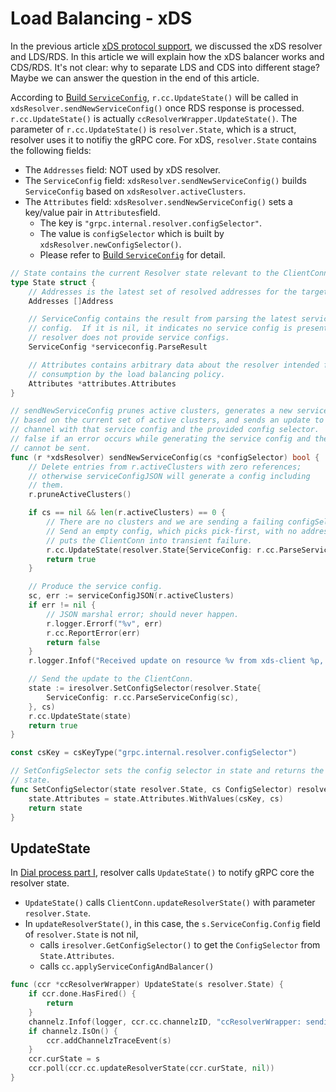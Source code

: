 
# Load Balancing - xDS

In the previous article [xDS protocol support](xds.md), we discussed the xDS resolver and LDS/RDS. In this article we will explain how the xDS balancer works and CDS/RDS. It's not clear: why to separate LDS and CDS into different stage? Maybe we can answer the question in the end of this article.

According to [Build `ServiceConfig`](xds.md#build-serviceconfig), `r.cc.UpdateState()` will be called in `xdsResolver.sendNewServiceConfig()` once RDS response is processed. `r.cc.UpdateState()` is actually `ccResolverWrapper.UpdateState()`. The parameter of `r.cc.UpdateState()` is `resolver.State`, which is a struct, resolver uses it to notifiy the gRPC core. For xDS, `resolver.State` contains the following fields:

- The `Addresses` field: NOT used by xDS resolver.
- The `ServiceConfig` field: `xdsResolver.sendNewServiceConfig()` builds `ServiceConfig` based on `xdsResolver.activeClusters`.
- The `Attributes` field: `xdsResolver.sendNewServiceConfig()` sets a key/value pair in `Attributes`field.
  - The key is `"grpc.internal.resolver.configSelector"`.
  - The value is `configSelector` which is built by `xdsResolver.newConfigSelector()`.
  - Please refer to [Build `ServiceConfig`](xds.md#build-serviceconfig) for detail.

```go
// State contains the current Resolver state relevant to the ClientConn.
type State struct {
    // Addresses is the latest set of resolved addresses for the target.
    Addresses []Address

    // ServiceConfig contains the result from parsing the latest service
    // config.  If it is nil, it indicates no service config is present or the
    // resolver does not provide service configs.
    ServiceConfig *serviceconfig.ParseResult

    // Attributes contains arbitrary data about the resolver intended for
    // consumption by the load balancing policy.
    Attributes *attributes.Attributes
}

// sendNewServiceConfig prunes active clusters, generates a new service config
// based on the current set of active clusters, and sends an update to the
// channel with that service config and the provided config selector.  Returns
// false if an error occurs while generating the service config and the update
// cannot be sent.
func (r *xdsResolver) sendNewServiceConfig(cs *configSelector) bool {
    // Delete entries from r.activeClusters with zero references;
    // otherwise serviceConfigJSON will generate a config including
    // them.
    r.pruneActiveClusters()

    if cs == nil && len(r.activeClusters) == 0 {
        // There are no clusters and we are sending a failing configSelector.
        // Send an empty config, which picks pick-first, with no address, and
        // puts the ClientConn into transient failure.
        r.cc.UpdateState(resolver.State{ServiceConfig: r.cc.ParseServiceConfig("{}")})
        return true
    }

    // Produce the service config.
    sc, err := serviceConfigJSON(r.activeClusters)
    if err != nil {
        // JSON marshal error; should never happen.
        r.logger.Errorf("%v", err)
        r.cc.ReportError(err)
        return false
    }
    r.logger.Infof("Received update on resource %v from xds-client %p, generated service config: %v", r.target.Endpoint, r.client, sc)

    // Send the update to the ClientConn.
    state := iresolver.SetConfigSelector(resolver.State{
        ServiceConfig: r.cc.ParseServiceConfig(sc),
    }, cs)
    r.cc.UpdateState(state)
    return true
}

const csKey = csKeyType("grpc.internal.resolver.configSelector")

// SetConfigSelector sets the config selector in state and returns the new
// state.
func SetConfigSelector(state resolver.State, cs ConfigSelector) resolver.State {
    state.Attributes = state.Attributes.WithValues(csKey, cs)
    return state
}

```

## UpdateState

In [Dial process part I](dial.md#dial-process-part-i), resolver calls `UpdateState()` to notify gRPC core the resolver state.

- `UpdateState()` calls `ClientConn.updateResolverState()` with parameter `resolver.State`.
- In `updateResolverState()`, in this case, the `s.ServiceConfig.Config` field of `resolver.State` is not nil,
  - calls `iresolver.GetConfigSelector()` to get the `ConfigSelector` from `State.Attributes`.
  - calls `cc.applyServiceConfigAndBalancer()`

```go
func (ccr *ccResolverWrapper) UpdateState(s resolver.State) {
    if ccr.done.HasFired() {
        return
    }
    channelz.Infof(logger, ccr.cc.channelzID, "ccResolverWrapper: sending update to cc: %v", s)
    if channelz.IsOn() {
        ccr.addChannelzTraceEvent(s)
    }
    ccr.curState = s
    ccr.poll(ccr.cc.updateResolverState(ccr.curState, nil))
}

```
